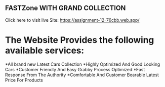 ## FASTZone WITH GRAND COLLECTION

Click here to visit live Site: https://assignment-12-76cbb.web.app/

# The Website Provides the following available services:
*All brand new Latest Cars Collection
*Highly Optimized And Good Looking Cars
*Customer Friendly And Easy Grabby Process Optimized
*Fast Response From The Authority
*Comfortable And Customer Bearable Latest Price For Products
